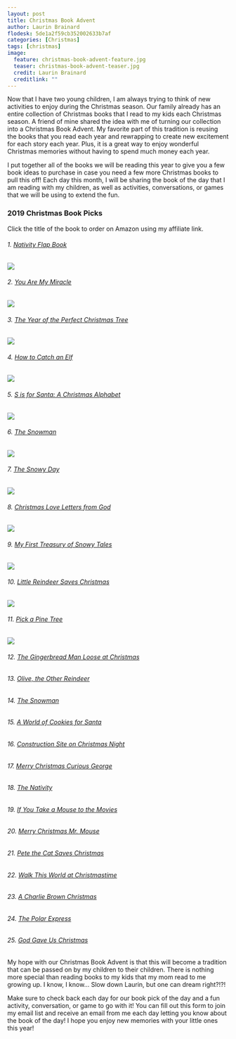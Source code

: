 ```yaml
---
layout: post
title: Christmas Book Advent
author: Laurin Brainard
flodesk: 5de1a2f59cb352002633b7af
categories: [Christmas]
tags: [christmas]
image:
  feature: christmas-book-advent-feature.jpg
  teaser: christmas-book-advent-teaser.jpg
  credit: Laurin Brainard
  creditlink: ""
---
```

Now that I have two young children, I am always trying to think of new activities to enjoy during the Christmas season. Our family already has an entire collection of Christmas books that I read to my kids each Christmas season. A friend of mine shared the idea with me of turning our collection into a Christmas Book Advent. My favorite part of this tradition is reusing the books that you read each year and rewrapping to create new excitement for each story each year. Plus, it is a great way to enjoy wonderful Christmas memories without having to spend much money each year. 

I put together all of the books we will be reading this year to give you a few book ideas to purchase in case you need a few more Christmas books to pull this off! Each day this month, I will be sharing the book of the day that I am reading with my children, as well as activities, conversations, or games that we will be using to extend the fun. 

### 2019 Christmas Book Picks
Click the title of the book to order on Amazon using my affiliate link.

###### 1. [Nativity Flap Book](https://amzn.to/2OxpVzx)
<a target="_blank"  href="https://www.amazon.com/gp/offer-listing/1409564711/ref=as_li_tl?ie=UTF8&camp=1789&creative=9325&creativeASIN=1409564711&linkCode=am2&tag=theprimarybra-20&linkId=93b8d3571ccef2ea797ae627d496dc53"><img border="0" src="//ws-na.amazon-adsystem.com/widgets/q?_encoding=UTF8&MarketPlace=US&ASIN=1409564711&ServiceVersion=20070822&ID=AsinImage&WS=1&Format=_SL250_&tag=theprimarybra-20" ></a><img src="//ir-na.amazon-adsystem.com/e/ir?t=theprimarybra-20&l=am2&o=1&a=1409564711" width="1" height="1" border="0" alt="" style="border:none !important; margin:0px !important;" />

###### 2. [You Are My Miracle](https://amzn.to/2OxpYeH)
<a target="_blank"  href="https://www.amazon.com/gp/product/0399257918/ref=as_li_tl?ie=UTF8&camp=1789&creative=9325&creativeASIN=0399257918&linkCode=as2&tag=theprimarybra-20&linkId=415c1c0f3649f7cea2fb2b4dc9c34584"><img border="0" src="//ws-na.amazon-adsystem.com/widgets/q?_encoding=UTF8&MarketPlace=US&ASIN=0399257918&ServiceVersion=20070822&ID=AsinImage&WS=1&Format=_SL250_&tag=theprimarybra-20" ></a><img src="//ir-na.amazon-adsystem.com/e/ir?t=theprimarybra-20&l=am2&o=1&a=0399257918" width="1" height="1" border="0" alt="" style="border:none !important; margin:0px !important;" />

###### 3. [The Year of the Perfect Christmas Tree](https://amzn.to/2L5ff9p)
<a target="_blank"  href="https://www.amazon.com/gp/product/0140558772/ref=as_li_tl?ie=UTF8&camp=1789&creative=9325&creativeASIN=0140558772&linkCode=as2&tag=theprimarybra-20&linkId=6dd0580a9f5bd48eed2f2118efca8dc1"><img border="0" src="//ws-na.amazon-adsystem.com/widgets/q?_encoding=UTF8&MarketPlace=US&ASIN=0140558772&ServiceVersion=20070822&ID=AsinImage&WS=1&Format=_SL250_&tag=theprimarybra-20" ></a><img src="//ir-na.amazon-adsystem.com/e/ir?t=theprimarybra-20&l=am2&o=1&a=0140558772" width="1" height="1" border="0" alt="" style="border:none !important; margin:0px !important;" />

###### 4. [How to Catch an Elf](https://amzn.to/2q092UG)
<a target="_blank"  href="https://www.amazon.com/gp/product/1492646318/ref=as_li_tl?ie=UTF8&camp=1789&creative=9325&creativeASIN=1492646318&linkCode=as2&tag=theprimarybra-20&linkId=2a79197123ba8c5bafefd71a0fe3c6d2"><img border="0" src="//ws-na.amazon-adsystem.com/widgets/q?_encoding=UTF8&MarketPlace=US&ASIN=1492646318&ServiceVersion=20070822&ID=AsinImage&WS=1&Format=_SL250_&tag=theprimarybra-20" ></a><img src="//ir-na.amazon-adsystem.com/e/ir?t=theprimarybra-20&l=am2&o=1&a=1492646318" width="1" height="1" border="0" alt="" style="border:none !important; margin:0px !important;" />

###### 5. [S is for Santa: A Christmas Alphabet](https://amzn.to/2DwoF9K)
<a target="_blank"  href="https://www.amazon.com/gp/product/142364607X/ref=as_li_tl?ie=UTF8&camp=1789&creative=9325&creativeASIN=142364607X&linkCode=as2&tag=theprimarybra-20&linkId=6efe24b0b0dad2110f67f3801e44e296"><img border="0" src="//ws-na.amazon-adsystem.com/widgets/q?_encoding=UTF8&MarketPlace=US&ASIN=142364607X&ServiceVersion=20070822&ID=AsinImage&WS=1&Format=_SL250_&tag=theprimarybra-20" ></a><img src="//ir-na.amazon-adsystem.com/e/ir?t=theprimarybra-20&l=am2&o=1&a=142364607X" width="1" height="1" border="0" alt="" style="border:none !important; margin:0px !important;" />

###### 6. [The Snowman](https://amzn.to/2DuT08I)
<a target="_blank"  href="https://www.amazon.com/gp/product/0394839730/ref=as_li_tl?ie=UTF8&camp=1789&creative=9325&creativeASIN=0394839730&linkCode=as2&tag=theprimarybra-20&linkId=a94ffac5f77d8034810b7396bbbdcc02"><img border="0" src="//ws-na.amazon-adsystem.com/widgets/q?_encoding=UTF8&MarketPlace=US&ASIN=0394839730&ServiceVersion=20070822&ID=AsinImage&WS=1&Format=_SL250_&tag=theprimarybra-20" ></a><img src="//ir-na.amazon-adsystem.com/e/ir?t=theprimarybra-20&l=am2&o=1&a=0394839730" width="1" height="1" border="0" alt="" style="border:none !important; margin:0px !important;" />

###### 7. [The Snowy Day](https://amzn.to/2RewSrh)
<a target="_blank"  href="https://www.amazon.com/gp/product/0140501827/ref=as_li_tl?ie=UTF8&camp=1789&creative=9325&creativeASIN=0140501827&linkCode=as2&tag=theprimarybra-20&linkId=0595765c37cf290172f06b8f1d34328e"><img border="0" src="//ws-na.amazon-adsystem.com/widgets/q?_encoding=UTF8&MarketPlace=US&ASIN=0140501827&ServiceVersion=20070822&ID=AsinImage&WS=1&Format=_SL250_&tag=theprimarybra-20" ></a><img src="//ir-na.amazon-adsystem.com/e/ir?t=theprimarybra-20&l=am2&o=1&a=0140501827" width="1" height="1" border="0" alt="" style="border:none !important; margin:0px !important;" />

###### 8. [Christmas Love Letters from God](https://amzn.to/2R3hi1j)
<a target="_blank"  href="https://www.amazon.com/gp/product/0310748240/ref=as_li_tl?ie=UTF8&camp=1789&creative=9325&creativeASIN=0310748240&linkCode=as2&tag=theprimarybra-20&linkId=06d2fafbfcb99658b24c50fdbd20a94e"><img border="0" src="//ws-na.amazon-adsystem.com/widgets/q?_encoding=UTF8&MarketPlace=US&ASIN=0310748240&ServiceVersion=20070822&ID=AsinImage&WS=1&Format=_SL250_&tag=theprimarybra-20" ></a><img src="//ir-na.amazon-adsystem.com/e/ir?t=theprimarybra-20&l=am2&o=1&a=0310748240" width="1" height="1" border="0" alt="" style="border:none !important; margin:0px !important;" />

###### 9. [My First Treasury of Snowy Tales](https://amzn.to/2q2PXBh)
<a target="_blank"  href="https://www.amazon.com/gp/product/1781971013/ref=as_li_tl?ie=UTF8&camp=1789&creative=9325&creativeASIN=1781971013&linkCode=as2&tag=theprimarybra-20&linkId=2b9c49b3834ea85303bcde450e64d046"><img border="0" src="//ws-na.amazon-adsystem.com/widgets/q?_encoding=UTF8&MarketPlace=US&ASIN=1781971013&ServiceVersion=20070822&ID=AsinImage&WS=1&Format=_SL250_&tag=theprimarybra-20" ></a><img src="//ir-na.amazon-adsystem.com/e/ir?t=theprimarybra-20&l=am2&o=1&a=1781971013" width="1" height="1" border="0" alt="" style="border:none !important; margin:0px !important;" />

###### 10. [Little Reindeer Saves Christmas](https://amzn.to/33zDm6g)
<a target="_blank"  href="https://www.amazon.com/gp/product/1784408123/ref=as_li_tl?ie=UTF8&camp=1789&creative=9325&creativeASIN=1784408123&linkCode=as2&tag=theprimarybra-20&linkId=e19258a539da824cdfffb0266d023119"><img border="0" src="//ws-na.amazon-adsystem.com/widgets/q?_encoding=UTF8&MarketPlace=US&ASIN=1784408123&ServiceVersion=20070822&ID=AsinImage&WS=1&Format=_SL250_&tag=theprimarybra-20" ></a><img src="//ir-na.amazon-adsystem.com/e/ir?t=theprimarybra-20&l=am2&o=1&a=1784408123" width="1" height="1" border="0" alt="" style="border:none !important; margin:0px !important;" />

###### 11. [Pick a Pine Tree](https://amzn.to/33DdqqJ)
<a target="_blank"  href="https://www.amazon.com/gp/product/0763695718/ref=as_li_tl?ie=UTF8&camp=1789&creative=9325&creativeASIN=0763695718&linkCode=as2&tag=theprimarybra-20&linkId=826cb911f07b531a800731bf1b8515c7"><img border="0" src="//ws-na.amazon-adsystem.com/widgets/q?_encoding=UTF8&MarketPlace=US&ASIN=0763695718&ServiceVersion=20070822&ID=AsinImage&WS=1&Format=_SL250_&tag=theprimarybra-20" ></a><img src="//ir-na.amazon-adsystem.com/e/ir?t=theprimarybra-20&l=am2&o=1&a=0763695718" width="1" height="1" border="0" alt="" style="border:none !important; margin:0px !important;" />

###### 12. [The Gingerbread Man Loose at Christmas](https://amzn.to/37Qd3fC)

###### 13. [Olive, the Other Reindeer](https://amzn.to/37SYiZl)

###### 14. [The Snowman](https://www.amazon.com/gp/product/0394839730/ref=as_li_tl?ie=UTF8&tag=theprimarybra-20&camp=1789&creative=9325&linkCode=as2&creativeASIN=0394839730&linkId=0d91f32f9e384edda4a9cede0e658e98)

###### 15. [A World of Cookies for Santa](https://amzn.to/2Y0BQZL)

###### 16. [Construction Site on Christmas Night](https://www.amazon.com/gp/product/1452139113/ref=as_li_tl?ie=UTF8&camp=1789&creative=9325&creativeASIN=1452139113&linkCode=as2&tag=theprimarybra-20&linkId=bc336ca052cab37ba16048cded558e52)

###### 17. [Merry Christmas Curious George](https://amzn.to/33tyxvf)

###### 18. [The Nativity](https://amzn.to/2OyrcGQ)

###### 19. [If You Take a Mouse to the Movies](https://amzn.to/35NLiTe)

###### 20. [Merry Christmas Mr. Mouse](https://www.amazon.com/gp/product/0803740107/ref=as_li_tl?ie=UTF8&camp=1789&creative=9325&creativeASIN=0803740107&linkCode=as2&tag=theprimarybra-20&linkId=ae27dd4b47f5a3acab380e78aac1050e)

###### 21. [Pete the Cat Saves Christmas](https://amzn.to/37PcMtp)

###### 22. [Walk This World at Christmastime](https://www.amazon.com/gp/product/0763689211/ref=as_li_tl?ie=UTF8&camp=1789&creative=9325&creativeASIN=0763689211&linkCode=as2&tag=theprimarybra-20&linkId=1fe87b0d67786310bf6faba767e8cf59)

###### 23. [A Charlie Brown Christmas](https://www.amazon.com/gp/product/1534404554/ref=as_li_tl?ie=UTF8&camp=1789&creative=9325&creativeASIN=1534404554&linkCode=as2&tag=theprimarybra-20&linkId=bcd23698992e476de852bb71ef0898bd)

###### 24. [The Polar Express](https://www.amazon.com/gp/product/0544580141/ref=as_li_tl?ie=UTF8&camp=1789&creative=9325&creativeASIN=0544580141&linkCode=as2&tag=theprimarybra-20&linkId=e9987c9f562cbd31f15802b1b7d52060)

###### 25. [God Gave Us Christmas](https://amzn.to/2OvOuNo)

My hope with our Christmas Book Advent is that this will become a tradition that can be passed on by my children to their children. There is nothing more special than reading books to my kids that my mom read to me growing up.  I know, I know... Slow down Laurin, but one can dream right?!?! 

Make sure to check back each day for our book pick of the day and a fun activity, conversation, or game to go with it! You can fill out this form to join my email list and receive an email from me each day letting you know about the book of the day! I hope you enjoy new memories with your little ones this year!
